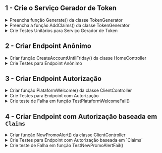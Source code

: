 ## 1 - Crie o Serviço Gerador de Token

<details>
  <summary>Preencha função Generate() da classe TokenGenerator </summary><br />

Crie o serviço gerador de Token na pasta Services, com uma classe de responsabilidade única denominada TokenGenerator.cs.

Crie a função `Generate()`, que vai gerar um Token JWT e retornar um valor do tipo string, o Token.

Relembrando🧠: Objeto `JwtSecurityTokenHandler` pode ser de suma importância para a criação desse Serviço, juntamente com `SecurityTokenDescriptor`.

</details>

<details>
  <summary>Preencha a função AddClaims() da classe TokenGenerator </summary><br />

Na criação do Token, vai ser necessário o preenchimento das `Claims` na propriedade Subject, onde existe uma função que poderá ser chamada, no caso `AddClaims()`, onde o objeto da pessoa cliente é passado como parâmetro. 

Para preenchimento das `Claims`, considere adicionar os campos:

- Name
- Currency 
- ClientType

Os valores passados para tais declarações se encontram no objeto `Client`, os valores de `Claim` esperam uma `string`.

Para o `ClientType` considere a seguinte lógica:

- Se o valor da propriedade booleana do objeto `Client` denominada `IsCompany` for verdadeira, o valor preenchido para a `Claim` deve ser uma `string` de `ClientTypeEnum.PessoaJuridica`. Se não, deverá ser `ClientTypeEnum.PessoaFisica`.

Relembrando🧠: Essas declarações vão lhe ajudar a futuramente criar regras de autorização personalizadas baseadas nelas.

</details>

<details>
  <summary>Crie Testes Unitários para Serviço Gerador de Token</summary><br />

Utilize a classe TestTokenGenerator.cs para os testes do serviço gerador de Token 

Para garantir eficiência na geração de Token, crie testes unitários para função TestTokenGeneratorSuccess() e `TestTokenGeneratorKeysSuccess()`.

A função `TestTokenGeneratorSuccess()` deve apenas validar que o retorno do serviço gerador de Token não é vazio ou nulo.

Relembrando🧠: Nessa situação, pode-se utilizar a função `response.Should().NotBeNullOrEmpty();` da biblioteca `FluentAssertions`.

A `TestTokenGeneratorKeysSuccess()` deve verificar se o Token está realmente respeitando o formato `JWT`.

Relembrando🧠: Um token `JWT` é composto por três partes: header, payload e signature. E juntas elas formam o Token. Ah, e cada elemento é separado por um ponto.

Certifique-se de que o Token retornado tem três partes, como deveria.

De olho na dica👀: Pode ser utilizada a função `Split()` da classe String para essa verificação.
  
</details>


## 2 - Criar Endpoint Anônimo

<details>
  <summary>Criar função CreateAccountUntilFriday() da classe HomeController </summary><br />


No controlador `HomeController`, adicionar a função `CreateAccountUntilFriday()`, que, por sua vez, não precisará de autorização.

- A rota dessa função deve ser: `MessageForEveryone`.

- Deve retornar uma string com valor `Crie sua conta na Like Bank até sexta-feira!`.

- Tipo Get de requisição HTTP.

</details>

<details>
  <summary>Crie Testes para Endpoint Anônimo </summary><br />

Na classe `TestHomeController`, adicionar a função `TestMessageForEveryoneSuccess()`. 

- Utilize a função `ApiGetRequest()` da classe `WebApplication` para realização da requisição `HTTP` passando a rota requerida como parâmetro. Nesse caso, a rota será: `Home/MessageForEveryone`.

- Utilize funções da biblioteca *FluentAssertions* para validar `StatusCode` retornado da requisição à `API`. Nesse caso de sucesso, o valor deve ser `System.Net.HttpStatusCode.Ok`. 

</details>

## 3 - Criar Endpoint Autorização

<details>
  <summary>Criar função PlataformWelcome() da classe ClientController </summary><br />


No controlador `ClientController`, adicionar a função `PlataformWelcome()`, que, por sua vez, precisará de autorização.

- A rota dessa função deve ser: `PlataformWelcome`.

- Deve retornar uma string com valor `Que ótimo ter você aqui novamente, sinta-se a vontade!`.

- Tipo Get de requisição HTTP.

</details>

<details>
  <summary>Crie Testes para Endpoint com Autorização </summary><br />

Na classe `TestClientController`, adicionar a função `TestPlataformWelcomeSuccess()`. 

- Devem ser passados três parâmetros utilizando o atributo `[InlineData]`: Name, IsCompany e Currency.

- Os parâmetros passados informam:

1. Name - O nome da pessoa cliente.
2. IsCompany - Se a pessoa cliente é uma empresa ou pessoa física.
3. Currency - Qual a moeda utilizada pela pessoa física. Exemplo: Real, Dólar, Euro.

- Deve montar objeto de `Client`, utilizando parâmetros passados.

- Chamar serviço de geração de Token passando objeto de `Client`.

- Chamar função `ApiGetRequest()` da classe `WebApplication`, para realização da requisição `HTTP` passando a rota requerida como parâmetro e o Token retornado na função anterior. Nesse caso, a rota será: `Client/PlataformWelcome`.

- Utilize funções da biblioteca *FluentAssertions* para validar `StatusCode` retornado da requisição à `API`. Nesse caso de sucesso, o valor deve ser `System.Net.HttpStatusCode.OK`. 

</details>

<details>
  <summary>Crie teste de Falha em função TestPlataformWelcomeFail()</summary><br />

Na classe `TestClientController`, adicionar a função `TestPlataformWelcomeFail()`. 

- Deve passar um parâmetro utilizando o atributo `[InlineData]`: Token.

- O parâmetro passado deve ser uma string aleatória para simular um Token Inválido.

- Chamar função `ApiGetRequest()` da classe `WebApplication`, para realização da requisição `HTTP` passando a rota requerida como parâmetro e o Token passado como argumento. Nesse caso, a rota será: `Client/PlataformWelcome`.

- Utilize funções da biblioteca *FluentAssertions* para validar `StatusCode` retornado da requisição à `API`. Nesse caso de falha, o valor deve ser `System.Net.HttpStatusCode.Unauthorized`. 

</details>


## 4 - Criar Endpoint com Autorização baseada em `Claims`

<details>
  <summary>Criar função NewPromoAlert() da classe ClientController </summary><br />


No controlador `ClientController`, adicionar a função `NewPromoAlert()`, que, por sua vez, precisará de autorização.

- A rota dessa função deve ser: `NewPromoAlert`.

- Deve retornar uma string com valor `Aproveite a nova promoção da Life Bank agora mesmo!`.

- Tipo Get de requisição HTTP.

- Autorização aplicando política `NewPromo`. Para essa política, considere as seguintes regras:

1. A pessoa cliente deve ter como propriedade `Currency` a moeda `Real` ou `Peso`. O tipo utilizado para essa propriedade é um Enum denominado `CurrencyEnum`.
2. A pessoa cliente deve ser uma `Pessoa Física`, lembre-se de utilizar o Enum `ClientTypeEnum`.

Relembrando🧠: Para criação de `Policy` baseada em `Claims`, adicione a configuração na classe `Program.cs`.

</details>

<details>
  <summary>Crie Testes para Endpoint com Autorização baseada em `Claims`</summary><br />

Na classe `TestClientController`, adicionar a função `TestNewPromoAlertSuccess()`. 

- Devem ser passados três parâmetros utilizando o atributo `[InlineData]`: Name, IsCompany e Currency.

- Os parâmetros passados informam:

1. Name - O nome da pessoa cliente.
2. IsCompany - Se a pessoa cliente é uma empresa ou pessoa física.
3. Currency - Qual a moeda utilizada pela pessoa física. Exemplo: Real, Dólar, Euro.

- Nesse caso, os parâmetros passados devem seguir a política criada, ou seja, devem ser:

1. O valor do campo `IsCompany` igual a `false`. 
2. O valor de `Currency` igual a `Real` ou `Peso`.

- Deve montar objeto de `Client`, utilizando parâmetros passados.

- Chamar serviço de geração de Token passando objeto de `Client`.

- Chamar função `ApiGetRequest()` da classe `WebApplication`, para realização da requisição `HTTP` passando a rota requerida como parâmetro e o Token retornado na função anterior. Nesse caso, a rota será: `Client/NewPromoAlert`.

- Utilize funções da biblioteca *FluentAssertions* para validar `StatusCode` retornado da requisição à `API`. Nesse caso de sucesso, o valor deve ser `System.Net.HttpStatusCode.OK`. 

</details>

<details>
  <summary>Crie teste de Falha em função TestNewPromoAlertFail()</summary><br />

Na classe `TestClientController`, adicionar a função `TestNewPromoAlertFail()`. 

- Devem ser passados três parâmetros utilizando o atributo `[InlineData]`: Name, IsCompany e Currency.

- Os parâmetros passados informam:

1. Name - O nome da pessoa cliente.
2. IsCompany - Se a pessoa cliente é uma empresa ou pessoa física.
3. Currency - Qual a moeda utilizada pela pessoa física. Exemplo: Real, Dólar, Euro.

- Nesse caso, os parâmetros passados NÃO devem seguir a política criada, ou seja, não podem ser:

1. O valor do campo `IsCompany` igual a `false`. 
2. O valor de `Currency` igual a `Real` ou `Peso`.

- Deve montar objeto de `Client`, utilizando parâmetros passados.

- Chamar serviço de geração de Token passando objeto de `Client`.

- Chamar função `ApiGetRequest()` da classe `WebApplication`, para realização da requisição `HTTP` passando a rota requerida como parâmetro e o Token retornado na função anterior. Nesse caso, a rota será: `Client/NewPromoAlert`.

- Utilize funções da biblioteca *FluentAssertions* para validar `StatusCode` retornado da requisição à `API`. Nesse caso de sucesso, o valor deve ser `System.Net.HttpStatusCode.Forbidden`. 

</details>

